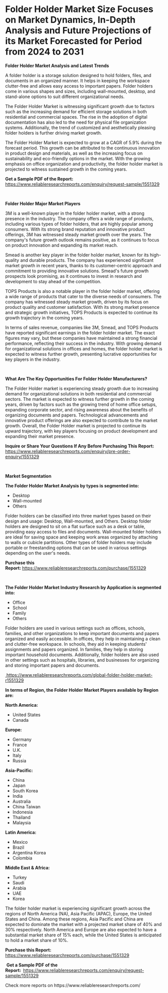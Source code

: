 <p><h1>Folder Holder Market Size Focuses on Market Dynamics, In-Depth Analysis and Future Projections of its Market Forecasted for Period from 2024 to 2031</h1></p><p><strong>Folder Holder Market Analysis and Latest Trends</strong></p>
<p><p>A folder holder is a storage solution designed to hold folders, files, and documents in an organized manner. It helps in keeping the workspace clutter-free and allows easy access to important papers. Folder holders come in various shapes and sizes, including wall-mounted, desktop, and stand-alone options to suit different organizational needs.</p><p>The Folder Holder Market is witnessing significant growth due to factors such as the increasing demand for efficient storage solutions in both residential and commercial spaces. The rise in the adoption of digital documentation has also led to the need for physical file organization systems. Additionally, the trend of customized and aesthetically pleasing folder holders is further driving market growth.</p><p>The Folder Holder Market is expected to grow at a CAGR of 5.9% during the forecast period. This growth can be attributed to the continuous innovation in product design and materials, as well as the increasing focus on sustainability and eco-friendly options in the market. With the growing emphasis on office organization and productivity, the folder holder market is projected to witness sustained growth in the coming years.</p></p>
<p><strong>Get a Sample PDF of the Report:&nbsp;</strong> <a href="https://www.reliableresearchreports.com/enquiry/request-sample/1551329">https://www.reliableresearchreports.com/enquiry/request-sample/1551329</a></p>
<p>&nbsp;</p>
<p><strong>Folder Holder Major Market Players</strong></p>
<p><p>3M is a well-known player in the folder holder market, with a strong presence in the industry. The company offers a wide range of products, including various types of folder holders, that are highly popular among consumers. With its strong brand reputation and innovative product offerings, 3M has witnessed steady market growth over the years. The company's future growth outlook remains positive, as it continues to focus on product innovation and expanding its market reach.</p><p>Smead is another key player in the folder holder market, known for its high-quality and durable products. The company has experienced significant market growth in recent years, thanks to its customer-centric approach and commitment to providing innovative solutions. Smead's future growth prospects look promising, as it continues to invest in research and development to stay ahead of the competition.</p><p>TOPS Products is also a notable player in the folder holder market, offering a wide range of products that cater to the diverse needs of consumers. The company has witnessed steady market growth, driven by its focus on product quality and customer satisfaction. With its strong market presence and strategic growth initiatives, TOPS Products is expected to continue its growth trajectory in the coming years.</p><p>In terms of sales revenue, companies like 3M, Smead, and TOPS Products have reported significant earnings in the folder holder market. The exact figures may vary, but these companies have maintained a strong financial performance, reflecting their success in the industry. With growing demand for organizational solutions in offices and homes, the folder holder market is expected to witness further growth, presenting lucrative opportunities for key players in the industry.</p></p>
<p>&nbsp;</p>
<p><strong>What Are The Key Opportunities For Folder Holder Manufacturers?</strong></p>
<p><p>The Folder Holder market is experiencing steady growth due to increasing demand for organizational solutions in both residential and commercial sectors. The market is expected to witness further growth in the coming years, driven by factors such as the growing trend of home office setups, expanding corporate sector, and rising awareness about the benefits of organizing documents and papers. Technological advancements and innovative product offerings are also expected to contribute to the market growth. Overall, the Folder Holder market is projected to continue its upward trajectory, with key players focusing on product development and expanding their market presence.</p></p>
<p><strong>Inquire or Share Your Questions If Any Before Purchasing This Report:</strong> <a href="https://www.reliableresearchreports.com/enquiry/pre-order-enquiry/1551329">https://www.reliableresearchreports.com/enquiry/pre-order-enquiry/1551329</a></p>
<p>&nbsp;</p>
<p><strong>Market Segmentation</strong></p>
<p><strong>The Folder Holder Market Analysis by types is segmented into:</strong></p>
<p><ul><li>Desktop</li><li>Wall-mounted</li><li>Others</li></ul></p>
<p><p>Folder holders can be classified into three market types based on their design and usage: Desktop, Wall-mounted, and Others. Desktop folder holders are designed to sit on a flat surface such as a desk or table, providing easy access to files and documents. Wall-mounted folder holders are ideal for saving space and keeping work areas organized by attaching to walls or cubicle partitions. Other types of folder holders may include portable or freestanding options that can be used in various settings depending on the user's needs.</p></p>
<p><strong>Purchase this Report:&nbsp;</strong><a href="https://www.reliableresearchreports.com/purchase/1551329">https://www.reliableresearchreports.com/purchase/1551329</a></p>
<p>&nbsp;</p>
<p><strong>The Folder Holder Market Industry Research by Application is segmented into:</strong></p>
<p><ul><li>Office</li><li>School</li><li>Family</li><li>Others</li></ul></p>
<p><p>Folder holders are used in various settings such as offices, schools, families, and other organizations to keep important documents and papers organized and easily accessible. In offices, they help in maintaining a clean and clutter-free workspace. In schools, they aid in keeping students' assignments and papers organized. In families, they help in storing important household documents. Additionally, folder holders are also used in other settings such as hospitals, libraries, and businesses for organizing and storing important papers and documents.</p></p>
<p><a href="https://www.reliableresearchreports.com/global-folder-holder-market-r1551329">&nbsp;https://www.reliableresearchreports.com/global-folder-holder-market-r1551329</a></p>
<p><strong>In terms of Region, the Folder Holder Market Players available by Region are:</strong></p>
<p>
    <p> <strong> North America: </strong>
        <ul>
            <li>United States</li>
            <li>Canada</li>
        </ul>
        </p> 
    <p> <strong> Europe: </strong>
        <ul>
            <li>Germany</li>
            <li>France</li>
            <li>U.K.</li>
            <li>Italy</li>
            <li>Russia</li>
        </ul>
        </p> 
    <p> <strong> Asia-Pacific: </strong>
        <ul>
            <li>China</li>
            <li>Japan</li>
            <li>South Korea</li>
            <li>India</li>
            <li>Australia</li>
            <li>China Taiwan</li>
            <li>Indonesia</li>
            <li>Thailand</li>
            <li>Malaysia</li>
        </ul>
        </p> 
    <p> <strong> Latin America: </strong>
        <ul>
            <li>Mexico</li>
            <li>Brazil</li>
            <li>Argentina Korea</li>
            <li>Colombia</li>
        </ul>
        </p> 
    <p> <strong> Middle East & Africa: </strong>
        <ul>
            <li>Turkey</li>
            <li>Saudi</li>
            <li>Arabia</li>
            <li>UAE</li>
            <li>Korea</li>
        </ul>
    </p>
    </p>
<p><p>The folder holder market is experiencing significant growth across the regions of North America (NA), Asia Pacific (APAC), Europe, the United States and China. Among these regions, Asia Pacific and China are expected to dominate the market with a projected market share of 40% and 30% respectively. North America and Europe are also expected to have a substantial market share of 15% each, while the United States is anticipated to hold a market share of 10%.</p></p>
<p><strong>Purchase this Report: </strong><a href="https://www.reliableresearchreports.com/purchase/1551329">https://www.reliableresearchreports.com/purchase/1551329</a></p>
<p>&nbsp;<strong>Get a Sample PDF of the Report:&nbsp;&nbsp;</strong><a href="https://www.reliableresearchreports.com/enquiry/request-sample/1551329">https://www.reliableresearchreports.com/enquiry/request-sample/1551329</a></p>
<p><strong></strong></p>
<p>Check more reports on https://www.reliableresearchreports.com/</p>